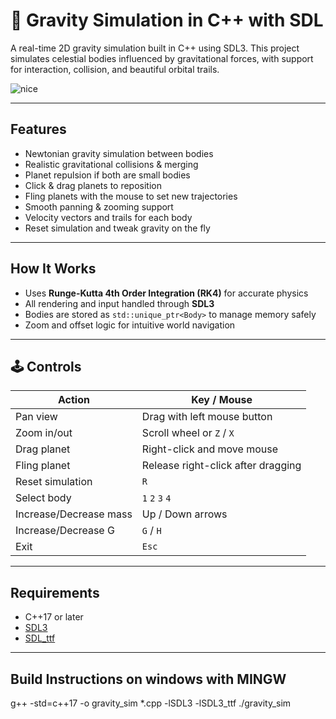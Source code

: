 # 🌌 Gravity Simulation in C++ with SDL #

A real-time 2D gravity simulation built in C++ using SDL3. This project simulates celestial bodies influenced by gravitational forces, with support for interaction, collision, and beautiful orbital trails.

 ![nice](https://github.com/user-attachments/assets/35b85514-7140-4373-9488-cd059e38127d)


---

##  Features

-  Newtonian gravity simulation between bodies  
-  Realistic gravitational collisions & merging  
-  Planet repulsion if both are small bodies  
-  Click & drag planets to reposition  
-  Fling planets with the mouse to set new trajectories  
-  Smooth panning & zooming support  
-  Velocity vectors and trails for each body  
-  Reset simulation and tweak gravity on the fly

---

## How It Works

- Uses **Runge-Kutta 4th Order Integration (RK4)** for accurate physics
- All rendering and input handled through **SDL3**
- Bodies are stored as `std::unique_ptr<Body>` to manage memory safely
- Zoom and offset logic for intuitive world navigation

---

## 🕹 Controls

| Action                | Key / Mouse                  |
|-----------------------|------------------------------|
| Pan view              | Drag with left mouse button  |
| Zoom in/out           | Scroll wheel or `Z` / `X`    |
| Drag planet           | Right-click and move mouse   |
| Fling planet          | Release right-click after dragging |
| Reset simulation      | `R`                          |
| Select body           | `1` `2` `3` `4`              |
| Increase/Decrease mass| Up / Down arrows             |
| Increase/Decrease G   | `G` / `H`                    |
| Exit                  | `Esc`                        |

---

## Requirements

- C++17 or later
- [SDL3](https://github.com/libsdl-org/SDL)
- [SDL_ttf](https://github.com/libsdl-org/SDL_ttf)

---

##  Build Instructions on windows with MINGW

g++ -std=c++17 -o gravity_sim *.cpp -lSDL3 -lSDL3_ttf
./gravity_sim
